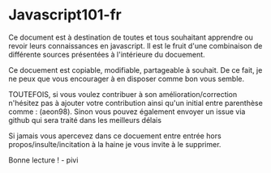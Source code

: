# Javascript101-fr
Ce document est à destination de toutes et tous souhaitant apprendre ou revoir leurs connaissances en javascript.   Il est le fruit d'une combinaison de différente sources présentées à l'intérieure du docuement.   

Ce docuement est copiable, modifiable, partageable à souhait. De ce fait, je ne peux que vous encourager à en disposer comme bon vous semble. 

TOUTEFOIS, si vous voulez contribuer à son amélioration/correction n'hésitez pas à ajouter votre contribution ainsi qu'un initial entre parenthèse comme : (aeon98). Sinon vous pouvez également envoyer un issue via github qui sera traité dans les meilleurs délais 

Si jamais vous apercevez dans ce docuement entre entrée hors propos/insulte/incitation à la haine je vous invite à le supprimer. 

Bonne lecture !                                                     - pivi
